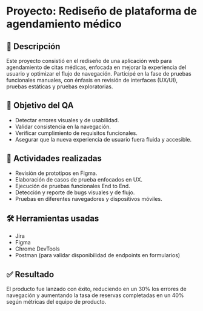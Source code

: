 # Proyecto: Rediseño de plataforma de agendamiento médico

## 📝 Descripción
Este proyecto consistió en el rediseño de una aplicación web para agendamiento de citas médicas, enfocada en mejorar la experiencia del usuario y optimizar el flujo de navegación. Participé en la fase de pruebas funcionales manuales, con énfasis en revisión de interfaces (UX/UI), pruebas estáticas y pruebas exploratorias.

## 🎯 Objetivo del QA
- Detectar errores visuales y de usabilidad.
- Validar consistencia en la navegación.
- Verificar cumplimiento de requisitos funcionales.
- Asegurar que la nueva experiencia de usuario fuera fluida y accesible.

## 🧪 Actividades realizadas
- Revisión de prototipos en Figma.
- Elaboración de casos de prueba enfocados en UX.
- Ejecución de pruebas funcionales End to End.
- Detección y reporte de bugs visuales y de flujo.
- Pruebas en diferentes navegadores y dispositivos móviles.

## 🛠 Herramientas usadas
- Jira
- Figma
- Chrome DevTools
- Postman (para validar disponibilidad de endpoints en formularios)

## ✅ Resultado
El producto fue lanzado con éxito, reduciendo en un 30% los errores de navegación y aumentando la tasa de reservas completadas en un 40% según métricas del equipo de producto.
